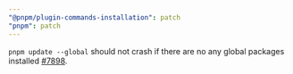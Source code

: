 ```yaml
---
"@pnpm/plugin-commands-installation": patch
"pnpm": patch
---
```


`pnpm update --global` should not crash if there are no any global packages installed [#7898](https://github.com/pnpm/pnpm/issues/7898).
